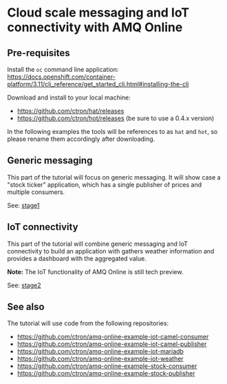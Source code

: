 # Cloud scale messaging and IoT connectivity with AMQ Online 

## Pre-requisites

Install the `oc` command line application: https://docs.openshift.com/container-platform/3.11/cli_reference/get_started_cli.html#installing-the-cli

Download and install to your local machine:

* https://github.com/ctron/hat/releases
* https://github.com/ctron/hot/releases (be sure to use a 0.4.x version)

In the following examples the tools will be references to as `hat` and `hot`, so please rename them accordingly after downloading.

## Generic messaging

This part of the tutorial will focus on generic messaging. It will show case
a "stock ticker" application, which has a single publisher of prices and
multiple consumers.

See: [stage1](stage1/) 

## IoT connectivity

This part of the tutorial will combine generic messaging and IoT
connectivity to build an application with gathers weather information
and provides a dashboard with the aggregated value.

**Note:** The IoT functionality of AMQ Online is still tech preview.

See: [stage2](stage2/)

## See also

The tutorial will use code from the following repositories:

* https://github.com/ctron/amq-online-example-iot-camel-consumer
* https://github.com/ctron/amq-online-example-iot-camel-publisher
* https://github.com/ctron/amq-online-example-iot-mariadb
* https://github.com/ctron/amq-online-example-iot-weather
* https://github.com/ctron/amq-online-example-stock-consumer
* https://github.com/ctron/amq-online-example-stock-publisher
